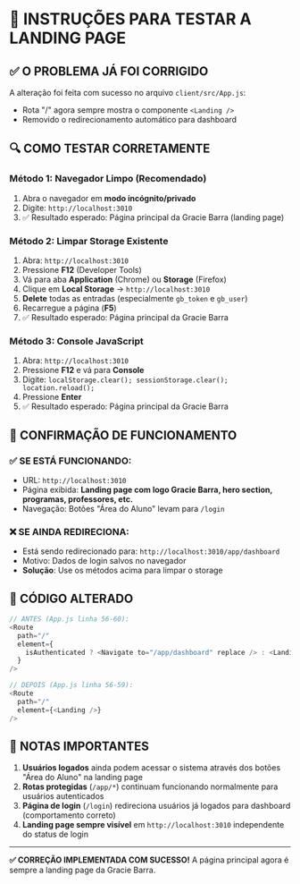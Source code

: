 # 🧪 INSTRUÇÕES PARA TESTAR A LANDING PAGE

## ✅ O PROBLEMA JÁ FOI CORRIGIDO

A alteração foi feita com sucesso no arquivo `client/src/App.js`:
- Rota "/" agora sempre mostra o componente `<Landing />`
- Removido o redirecionamento automático para dashboard

## 🔍 COMO TESTAR CORRETAMENTE

### **Método 1: Navegador Limpo (Recomendado)**
1. Abra o navegador em **modo incógnito/privado**
2. Digite: `http://localhost:3010`
3. ✅ Resultado esperado: Página principal da Gracie Barra (landing page)

### **Método 2: Limpar Storage Existente**
1. Abra: `http://localhost:3010`
2. Pressione **F12** (Developer Tools)
3. Vá para aba **Application** (Chrome) ou **Storage** (Firefox)
4. Clique em **Local Storage** → `http://localhost:3010`
5. **Delete** todas as entradas (especialmente `gb_token` e `gb_user`)
6. Recarregue a página (**F5**)
7. ✅ Resultado esperado: Página principal da Gracie Barra

### **Método 3: Console JavaScript**
1. Abra: `http://localhost:3010`
2. Pressione **F12** e vá para **Console**
3. Digite: `localStorage.clear(); sessionStorage.clear(); location.reload();`
4. Pressione **Enter**
5. ✅ Resultado esperado: Página principal da Gracie Barra

## 🎯 CONFIRMAÇÃO DE FUNCIONAMENTO

### **✅ SE ESTÁ FUNCIONANDO:**
- URL: `http://localhost:3010`
- Página exibida: **Landing page com logo Gracie Barra, hero section, programas, professores, etc.**
- Navegação: Botões "Área do Aluno" levam para `/login`

### **❌ SE AINDA REDIRECIONA:**
- Está sendo redirecionado para: `http://localhost:3010/app/dashboard`
- Motivo: Dados de login salvos no navegador
- **Solução**: Use os métodos acima para limpar o storage

## 🚀 CÓDIGO ALTERADO

```javascript
// ANTES (App.js linha 56-60):
<Route
  path="/"
  element={
    isAuthenticated ? <Navigate to="/app/dashboard" replace /> : <Landing />
  }
/>

// DEPOIS (App.js linha 56-59):
<Route
  path="/"
  element={<Landing />}
/>
```

## 📝 NOTAS IMPORTANTES

1. **Usuários logados** ainda podem acessar o sistema através dos botões "Área do Aluno" na landing page
2. **Rotas protegidas** (`/app/*`) continuam funcionando normalmente para usuários autenticados
3. **Página de login** (`/login`) redireciona usuários já logados para dashboard (comportamento correto)
4. **Landing page sempre visível** em `http://localhost:3010` independente do status de login

---

**✅ CORREÇÃO IMPLEMENTADA COM SUCESSO!**
A página principal agora é sempre a landing page da Gracie Barra.